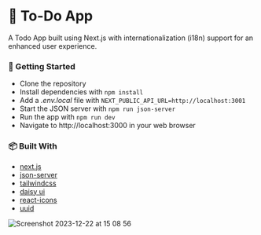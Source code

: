 # 📝 To-Do App

A Todo App built using Next.js with internationalization (i18n) support for an enhanced user experience.

### 🚀 Getting Started

- Clone the repository
- Install dependencies with ```npm install```
- Add a *.env.local* file with ```NEXT_PUBLIC_API_URL=http://localhost:3001```
- Start the JSON server with  ```npm run json-server```
- Run the app with ```npm run dev```
- Navigate to http://localhost:3000 in your web browser

### 📦 Built With

- [next.js](https://nextjs.org/docs)
- [json-server](https://github.com/typicode/json-server)
- [tailwindcss](https://tailwindcss.com/docs/guides/nextjs)
- [daisy ui](https://daisyui.com/components/)
- [react-icons](https://react-icons.github.io/react-icons/)
- [uuid](https://github.com/uuidjs/uuid)
  

![Screenshot 2023-12-22 at 15 08 56](https://github.com/guido-an/next-todo-app-with-i18n/assets/30729360/f36a4113-f439-47d8-844f-440af92cbcef)
